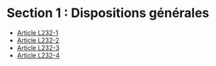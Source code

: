 # Section 1 : Dispositions générales

- [Article L232-1](article-l232-1.md)
- [Article L232-2](article-l232-2.md)
- [Article L232-3](article-l232-3.md)
- [Article L232-4](article-l232-4.md)
